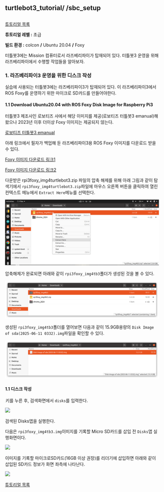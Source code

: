 ## turtlebot3_tutorial/ /sbc_setup

##  

[튜토리얼 목록](../README.md) 

**튜토리얼 레벨 :**  초급

**빌드 환경 :**  colcon **/** Ubuntu 20.04 **/** Foxy



터틀봇3에는 Mission 컴퓨터로서 라즈베리파이가 탑재되어 있다. 터틀봇3 운영을 위해 라즈베리파이에서 수행할 작업들을 알아보자. 

### 1. 라즈베리파이3 운영을 위한 디스크 작성

실습에 사용되는 터틀봇3에는 라즈베리파이3가 탑재되어 있다. 이 라즈베리파이3에서 ROS Foxy를 운영하기 위한 마이크로 SD카드를 만들어야한다.

#### 1.1 Download Ubuntu20.04 with ROS Foxy Disk Image for Raspberry Pi3

터틀봇3 제조사인 로보티즈 사에서 해당 이미지를 제공(로보티즈 터틀봇3 emanual)해 왔으나 2023년 이후 더이상 Foxy 이미지는 제공되지 않는다.

[로보티즈 터틀봇3 emanual](https://emanual.robotis.com/docs/en/platform/turtlebot3/sbc_setup/#sbc-setup) 

아래 링크에서 필자가 백업해 둔 라즈베리파이3용 ROS Foxy 이미지를 다운로드 받을 수 있다.

[Foxy 이미지 다운로드 링크1](https://www.dropbox.com/scl/fi/o5kkhc9d2695twt88bb8i/rpi3foxy_img4tb3.zip?rlkey=6xvjoimi1bk2h0nyvpr9unyxe&st=ez05dd7d&dl=0) 

[Foxy 이미지 다운로드 링크2](https://drive.google.com/file/d/1q20nuzgn1hscabhbKBddwI6wlI9a2aC6/view?usp=drive_link)





다운받은 rpi3foxy_img4turtlebot3.zip 파일의 압축 해제를 위해 아래 그림과 같이 탐색기에서 `rpi3foxy_img4turtlebot3.zip`파일에 마우스 오른쪽 버튼을 클릭하여 열린 컨텍스트 메뉴에서 `Extract Here`메뉴를 선택한다.

![](../img/extract_rpi3foxy_img4tb3.zip.png)

압축해제가 완료되면 아래와 같이 `rpi3foxy_img4tb3`폴더가 생성된 것을 볼 수 있다.

![](../img/result_of_extract1.png)



생성된 `rpi3foxy_img4tb3`폴더를 열어보면 다음과 같이 15.9GB용량의 `Disk Image of sda(2025-06-11 0332).img`파일을 확인할 수 있다. 

![](../img/result_of_extract2.png.png)

#### 1.1 디스크 작성

<img src="/home/gnd0/ros2tutorial/img/win_key.png" style="zoom:10%;" />키를 누른 후, 검색화면에서 `disks`를 입력한다. 

![](/home/gnd0/ros2tutorial/img/search_disks.png)

검색된 Disks앱을 실행한다. 

다음은 `rpi3foxy_img4tb3.img`이미지를 기록할 Micro SD카드를 삽입 전 `Disks`앱 실행화면이다.

![](/home/gnd0/ros2tutorial/img/disks_before_insertSD.png)

이미지를 기록할 마이크로SD카드(16GB 이상 권장)를 리더기에 삽입하면 아래와 같이 삽입된 SD카드 정보가 화면 좌측에 나타난다.

![](/home/gnd0/ros2tutorial/img/disks_after_insertSD.png)



[튜토리얼 목록](../README.md) 







